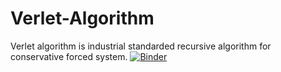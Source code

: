 # Verlet-Algorithm
Verlet algorithm is industrial standarded recursive algorithm for conservative forced system.
[![Binder](https://mybinder.org/badge_logo.svg)](https://mybinder.org/v2/gh/comphyorg/Verlet-Algorithm.git/master?filepath=%2Fverlet_algorithm_code.ipynb)
